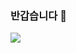 ### 반갑습니다 👋


<img src="https://img.shields.io/badge/python-#3776AB?style=for-the-badge&logo=python&logoColor=white">

